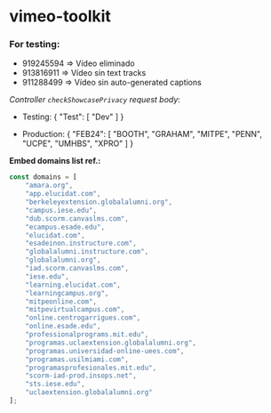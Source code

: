 # vimeo-toolkit

### For testing:
- 919245594 => Vídeo eliminado
- 913816911 => Vídeo sin text tracks
- 911288499 => Vídeo sin auto-generated captions

*Controller `checkShowcasePrivacy` request body*:

- Testing:
{
    "Test": [
        "Dev"
    ]
}

- Production:
{
    "FEB24": [
        "BOOTH",
        "GRAHAM",
        "MITPE",
        "PENN",
        "UCPE",
        "UMHBS",
        "XPRO"
    ]
}

**Embed domains list ref.:**

```js
const domains = [
    "amara.org",
    "app.elucidat.com",
    "berkeleyextension.globalalumni.org",
    "campus.iese.edu",
    "dub.scorm.canvaslms.com",
    "ecampus.esade.edu",
    "elucidat.com",
    "esadeinon.instructure.com",
    "globalalumni.instructure.com",
    "globalalumni.org",
    "iad.scorm.canvaslms.com",
    "iese.edu",
    "learning.elucidat.com",
    "learningcampus.org",
    "mitpeonline.com",
    "mitpevirtualcampus.com",
    "online.centrogarrigues.com",
    "online.esade.edu",
    "professionalprograms.mit.edu",
    "programas.uclaextension.globalalumni.org",
    "programas.universidad-online-uees.com",
    "programas.usilmiami.com",
    "programasprofesionales.mit.edu",
    "scorm-iad-prod.insops.net",
    "sts.iese.edu",
    "uclaextension.globalalumni.org"
];
```